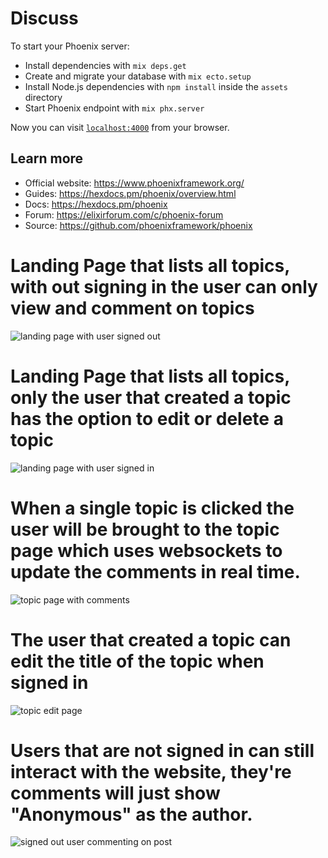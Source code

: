# Discuss

To start your Phoenix server:

  * Install dependencies with `mix deps.get`
  * Create and migrate your database with `mix ecto.setup`
  * Install Node.js dependencies with `npm install` inside the `assets` directory
  * Start Phoenix endpoint with `mix phx.server`

Now you can visit [`localhost:4000`](http://localhost:4000) from your browser.


## Learn more

  * Official website: https://www.phoenixframework.org/
  * Guides: https://hexdocs.pm/phoenix/overview.html
  * Docs: https://hexdocs.pm/phoenix
  * Forum: https://elixirforum.com/c/phoenix-forum
  * Source: https://github.com/phoenixframework/phoenix


# Landing Page that lists all topics, with out signing in the user can only view and comment on topics

<img src="https://i.imgur.com/K3oM4nz.png" alt="landing page with user signed out" />


# Landing Page that lists all topics, only the user that created a topic has the option to edit or delete a topic

<img src="https://i.imgur.com/gXpnPLB.png" alt="landing page with user signed in" />

# When a single topic is clicked the user will be brought to the topic page which uses websockets to update the comments in real time.

<img src="https://i.imgur.com/ecAXheD.png" alt="topic page with comments" />

# The user that created a topic can edit the title of the topic when signed in

<img src="https://i.imgur.com/Gw0SbDB.png" alt="topic edit page" />

# Users that are not signed in can still interact with the website, they're comments will just show "Anonymous" as the author.

<img src="https://i.imgur.com/Gw0SbDB.png" alt="signed out user commenting on post" />
